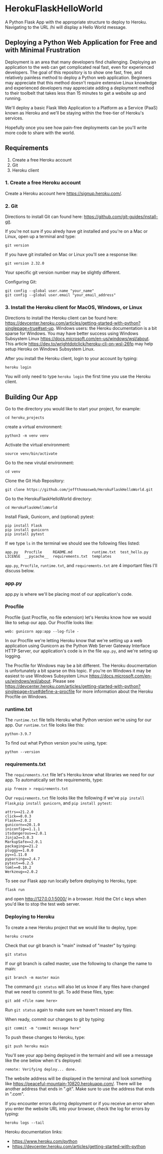 # HerokuFlaskHelloWorld
A Python Flask App with the appropriate structure to deploy to Heroku. Navigating to the URL /hi will display a Hello World message.

## Deploying a Python Web Application for Free and with Minimal Frustration

Deployment is an area that many developers find challenging. Deploying an application to the web can get complicated real fast, even for experienced developers. The goal of this repository is to show one fast, free, and relatively painless method to deploy a Python web application. Beginners may appreciate that this method doesn't require extensive Linux knowledge and experienced developers may appreciate adding a deployment method to their toolbelt that takes less than 15 minutes to get a website up and running.

We'll deploy a basic Flask Web Application to a Platform as a Service (PaaS) known as Heroku and we'll be staying within the free-tier of Heroku's services. 

Hopefully once you see how pain-free deployments can be you'll write more code to share with the world.   


## Requirements
1. Create a free Heroku account
2. Git
3. Heroku client 

### 1. Create a free Heroku account
Create a Heroku account here https://signup.heroku.com/.

### 2. Git
Directions to install Git can found here: https://github.com/git-guides/install-git.

If you're not sure if you alredy have git installed and you're on a Mac or Linux, open up a terminal and type:

```
git version
```

If you have git installed on Mac or Linux you'll see a response like:


```
git version 2.32.0
```

Your specific git version number may be slightly different.

Configuring Git:
```
git config --global user.name "your_name"
git config --global user.email "your_email_address"
```

### 3. Install the Heroku client for MacOS, Windows, or Linux
Directions to install the Heroku client can be found here: https://devcenter.heroku.com/articles/getting-started-with-python?singlepage=true#set-up. Windows users: the Heroku documentation is a bit sparse for Windows. You may have better success using Windows Subsystem Linux https://docs.microsoft.com/en-us/windows/wsl/about. This article https://dev.to/wrightdotclick/heroku-cli-on-wsl-26fp may help setup Heroku on Windows Subsystem Linux. 

After you install the Heroku client, login to your account by typing:
```
heroku login
```
You will only need to type `heroku login` the first time you use the Heroku client.

## Building Our App
Go to the directory you would like to start your project, for example:
```
cd heroku_projects
```
create a virtual environment:
```
python3 -m venv venv
```
Activate the virtual environment:
```
source venv/bin/activate
```
Go to the new virutal environment:
```
cd venv
```
Clone the Git Hub Repository:
```
git clone https://github.com/jeffthomasweb/HerokuFlaskHelloWorld.git
```
Go to the HerokuFlaskHelloWorld directory:
```
cd HerokuFlaskHelloWorld
```
Install Flask, Gunicorn, and (optional) pytest:
```
pip install Flask
pip install gunicorn
pip install pytest
```
If we type `ls` in the terminal we should see the following files listed:
```
app.py   Procfile     README.md         runtime.txt  test_hello.py
LICENSE  __pycache__  requirements.txt  templates
```
`app.py`, `Procfile`, `runtime.txt`, and `requirements.txt` are 4 important files I'll discuss below.

### app.py
app.py is where we'll be placing most of our application's code.

### Procfile
Procfile (just Procfile, no file extension) let's Heroku know how we would like to setup our app. Our Procfile looks like:
```
web: gunicorn app:app --log-file -
```
In our Procfile we're letting Heroku know that we're setting up a web application using Gunicorn as the Python Web Server Gateway Interface HTTP Server, our application's code is in the file `app.py`, and we're seting up logging. 

The Procfile for Windows may be a bit different. The Heroku doucmentation is unfortunately a bit sparse on this topic. If you're on Windows it may be easiest to use Windows Subsystem Linux https://docs.microsoft.com/en-us/windows/wsl/about. Please see https://devcenter.heroku.com/articles/getting-started-with-python?singlepage=true#define-a-procfile for more information about the Heroku Procfile on Windows. 

### runtime.txt
The `runtime.txt` file tells Heroku what Python version we're using for our app. Our `runtime.txt` file looks like this:
```
python-3.9.7
```
To find out what Python version you're using, type:
```
python --version
```
### requirements.txt
The `requirements.txt` file let's Heroku know what libraries we need for our app. To automatically set the requirements, type:
```
pip freeze > requirements.txt
```
Our `requirements.txt` file looks like the following if we've `pip install Flask`,`pip install gunicorn`, and `pip install pytest`:
```
attrs==21.2.0
click==8.0.3
Flask==2.0.2
gunicorn==20.1.0
iniconfig==1.1.1
itsdangerous==2.0.1
Jinja2==3.0.3
MarkupSafe==2.0.1
packaging==21.2
pluggy==1.0.0
py==1.11.0
pyparsing==2.4.7
pytest==6.2.5
toml==0.10.2
Werkzeug==2.0.2
``` 

To see our Flask app run locally before deploying to Heroku, type:

```
flask run
```
and open http://127.0.0.1:5000/ in a browser. Hold the Ctrl c keys when you'd like to stop the test web server.

### Deploying to Heroku
To create a new Heroku project that we would like to deploy, type:

```
heroku create
```
Check that our git branch is "main" instead of "master" by typing:

```
git status
```
If our git branch is called master, use the following to change the name to main:

```
git branch -m master main
```

The command `git status` will also let us know if any files have changed that we need to commit to git. To add these files, type:

```
git add <file name here>
```

Run `git status` again to make sure we haven't missed any files.

When ready, commit our changes to git by typing:

```
git commit -m "commit message here"
```

To push these changes to Heroku, type:

```
git push heroku main
```

You'll see your app being deployed in the termainl and will see a message like the one below when it's deployed:

```
remote: Verifying deploy... done.
```
The website address will be displayed in the terminal and look something like https://peaceful-mountain-10820.herokuapp.com/. There will be another address that ends in ".git". Make sure to use the address that ends in ".com".

If you encounter errors durirng deployment or if you receive an error when you enter the website URL into your browser, check the log for errors by typing:
```
heroku logs --tail
```

Heroku documentation links: 
   - https://www.heroku.com/python 
   - https://devcenter.heroku.com/articles/getting-started-with-python
